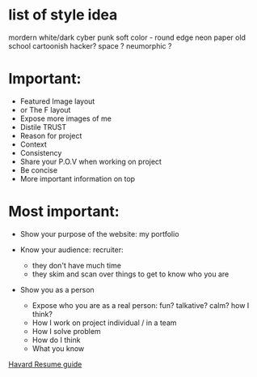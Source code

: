 # list of style idea

mordern white/dark
cyber punk
soft color - round edge
neon
paper old school
cartoonish
hacker?
space ?
neumorphic ?

# Important:

- Featured Image layout
- or The F layout
- Expose more images of me
- Distile TRUST
- Reason for project
- Context
- Consistency
- Share your P.O.V when working on project
- Be concise
- More important information on top

# Most important:

- Show your purpose of the website: my portfolio
- Know your audience: recruiter:

  - they don't have much time
  - they skim and scan over things to get to know who you are

- Show you as a person
  - Expose who you are as a real person: fun? talkative? calm? how I think?
  - How I work on project individual / in a team
  - How I solve problem
  - How do I think
  - What you know

[Havard Resume guide](https://ocs.fas.harvard.edu/files/ocs/files/hes-resume-cover-letter-guide.pdf)
